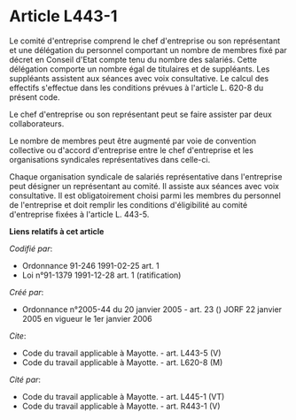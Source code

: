 # Article L443-1

Le comité d'entreprise comprend le chef d'entreprise ou son représentant et une délégation du personnel comportant un nombre
de membres fixé par décret en Conseil d'Etat compte tenu du nombre des salariés. Cette délégation comporte un nombre égal de
titulaires et de suppléants. Les suppléants assistent aux séances avec voix consultative. Le calcul des effectifs s'effectue
dans les conditions prévues à l'article L. 620-8 du présent code.

Le chef d'entreprise ou son représentant peut se faire assister par deux collaborateurs.

Le nombre de membres peut être augmenté par voie de convention collective ou d'accord d'entreprise entre le chef d'entreprise
et les organisations syndicales représentatives dans celle-ci.

Chaque organisation syndicale de salariés représentative dans l'entreprise peut désigner un représentant au comité. Il
assiste aux séances avec voix consultative. Il est obligatoirement choisi parmi les membres du personnel de l'entreprise et
doit remplir les conditions d'éligibilité au comité d'entreprise fixées à l'article L. 443-5.

**Liens relatifs à cet article**

_Codifié par_:

  - Ordonnance 91-246 1991-02-25 art. 1
  - Loi n°91-1379 1991-12-28 art. 1 (ratification)

_Créé par_:

  - Ordonnance n°2005-44 du 20 janvier 2005 - art. 23 () JORF 22 janvier 2005 en vigueur le 1er janvier 2006

_Cite_:

  - Code du travail applicable à Mayotte. - art. L443-5 (V)
  - Code du travail applicable à Mayotte. - art. L620-8 (M)

_Cité par_:

  - Code du travail applicable à Mayotte. - art. L445-1 (VT)
  - Code du travail applicable à Mayotte. - art. R443-1 (V)
